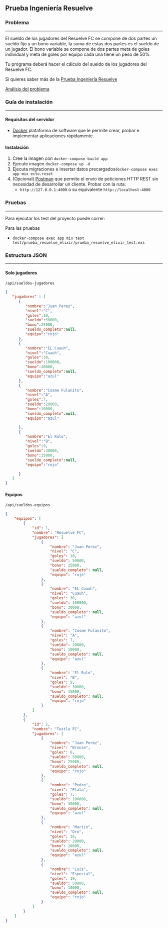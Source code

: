 
## Prueba Ingeniería Resuelve
### Problema
---

El sueldo de los jugadores del Resuelve FC se compone de dos partes un sueldo fijo y un bono variable, la suma de estas dos partes es el sueldo de un jugador. El bono variable se compone de dos partes meta de goles individual y meta de goles por equipo cada una tiene un peso de 50%.

Tu programa deberá hacer el cálculo del sueldo de los jugadores del Resuelve FC.

Si quieres saber más de la [Prueba Ingeniería Resuelve](https://github.com/resuelve/prueba-ing-backend) 

[Análisis del problema](https://github.com/Luisvl13/prueba_resuelve/blob/master/public/assets/analisis_problema.pdf) 

### Guía de instalación
---

#### Requisitos del servidor

* [Docker](https://www.docker.com/) plataforma de software que le permite crear, probar e implementar aplicaciones rápidamente.

#### Instalación
1. Cree la imagen con `docker-compose build app`
2. Ejecute imagen `docker-compose up -d`
3. Ejecuta migraciones e insertar datos precargados`docker-compose exec app mix ecto.reset `
4. (Opcional) [Postman](https://www.getpostman.com/) que permite el envío de peticiones HTTP REST sin necesidad de desarrollar un cliente. Probar con la ruta:
    * `http://127.0.0.1:4000` o su equivalente `http://localhost:4000`

### Pruebas
---
Para ejecutar los test del proyecto puede correr:

Para las pruebas 
* `docker-compose exec app mix test test/prueba_resuelve_elixir/prueba_resuelve_elixir_test.exs`

### Estructura JSON
---
#### Solo jugadores
`/api/sueldos-jugadores`
```json
{
   "jugadores" : [  
      {  
         "nombre":"Juan Perez",
         "nivel":"C",
         "goles":10,
         "sueldo":50000,
         "bono":25000,
         "sueldo_completo":null,
         "equipo":"rojo"
      },
      {  
         "nombre":"EL Cuauh",
         "nivel":"Cuauh",
         "goles":30,
         "sueldo":100000,
         "bono":30000,
         "sueldo_completo":null,
         "equipo":"azul"
      },
      {  
         "nombre":"Cosme Fulanito",
         "nivel":"A",
         "goles":7,
         "sueldo":20000,
         "bono":10000,
         "sueldo_completo":null,
         "equipo":"azul"

      },
      {  
         "nombre":"El Rulo",
         "nivel":"B",
         "goles":9,
         "sueldo":30000,
         "bono":15000,
         "sueldo_completo":null,
         "equipo":"rojo"

      }
   ]
}
```

#### Equipos
`/api/sueldos-equipos`
```json
{
    "equipos": [
        {
            "id": 1,
            "nombre": "Resuelve FC",
            "jugadores": [
                {
                    "nombre": "Juan Perez",
                    "nivel": "C",
                    "goles": 10,
                    "sueldo": 50000,
                    "bono": 25000,
                    "sueldo_completo": null,
                    "equipo": "rojo"
                },
                {
                    "nombre": "EL Cuauh",
                    "nivel": "Cuauh",
                    "goles": 30,
                    "sueldo": 100000,
                    "bono": 30000,
                    "sueldo_completo": null,
                    "equipo": "azul"
                },
                {
                    "nombre": "Cosme Fulanito",
                    "nivel": "A",
                    "goles": 7,
                    "sueldo": 20000,
                    "bono": 10000,
                    "sueldo_completo": null,
                    "equipo": "azul"
                },
                {
                    "nombre": "El Rulo",
                    "nivel": "B",
                    "goles": 9,
                    "sueldo": 30000,
                    "bono": 15000,
                    "sueldo_completo": null,
                    "equipo": "rojo"
                }
            ]
        },
        {
            "id": 2,
            "nombre": "Tuxtla FC",
            "jugadores": [
                {
                    "nombre": "Juan Perez",
                    "nivel": "Bronze",
                    "goles": 6,
                    "sueldo": 50000,
                    "bono": 25000,
                    "sueldo_completo": null,
                    "equipo": "rojo"
                },
                {
                    "nombre": "Pedro",
                    "nivel": "Plata",
                    "goles": 7,
                    "sueldo": 100000,
                    "bono": 30000,
                    "sueldo_completo": null,
                    "equipo": "azul"
                },
                {
                    "nombre": "Martin",
                    "nivel": "Oro",
                    "goles": 16,
                    "sueldo": 20000,
                    "bono": 10000,
                    "sueldo_completo": null,
                    "equipo": "azul"
                },
                {
                    "nombre": "Luis",
                    "nivel": "Especial",
                    "goles": 19,
                    "sueldo": 50000,
                    "bono": 10000,
                    "sueldo_completo": null,
                    "equipo": "rojo"
                }
            ]
        }
    ]
}
```
